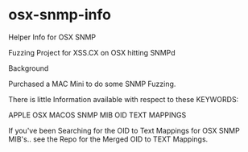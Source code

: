 # osx-snmp-info
Helper Info for OSX SNMP


Fuzzing Project for XSS.CX on OSX hitting SNMPd 

Background

Purchased a MAC Mini to do some SNMP Fuzzing.

There is little Information available with respect to these KEYWORDS:

APPLE OSX MACOS SNMP MIB OID TEXT MAPPINGS

If you've been Searching for the OID to Text Mappings for OSX SNMP MIB's.. see the Repo for the Merged OID to TEXT Mappings.

